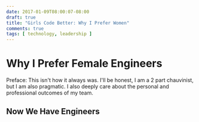 ```yaml
---
date: 2017-01-09T08:00:07-08:00
draft: true
title: "Girls Code Better: Why I Prefer Women"
comments: true
tags: [ technology, leadership ]
---
```


# Why I Prefer Female Engineers

Preface: This isn't how it always was. I'll be honest, I am a 2 part chauvinist, but I am also pragmatic. I also deeply care about the personal and professional outcomes of my team.

## Now We Have Engineers
